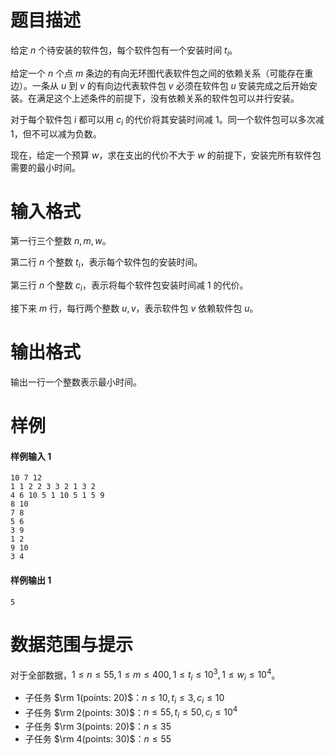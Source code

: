 
# 题目描述

给定 $n$ 个待安装的软件包，每个软件包有一个安装时间 $t_i$。

给定一个 $n$ 个点 $m$ 条边的有向无环图代表软件包之间的依赖关系（可能存在重边）。一条从 $u$ 到 $v$ 的有向边代表软件包 $v$ 必须在软件包 $u$ 安装完成之后开始安装。在满足这个上述条件的前提下，没有依赖关系的软件包可以并行安装。

对于每个软件包 $i$ 都可以用 $c_i$ 的代价将其安装时间减 $1$。同一个软件包可以多次减 $1$，但不可以减为负数。

现在，给定一个预算 $w$，求在支出的代价不大于 $w$ 的前提下，安装完所有软件包需要的最小时间。

# 输入格式

第一行三个整数 $n, m, w$。

第二行 $n$ 个整数 $t_i$，表示每个软件包的安装时间。

第三行 $n$ 个整数 $c_i$，表示将每个软件包安装时间减 $1$ 的代价。

接下来 $m$ 行，每行两个整数 $u, v$，表示软件包 $v$ 依赖软件包 $u$。

# 输出格式

输出一行一个整数表示最小时间。

# 样例

#### 样例输入 1
```plain
10 7 12
1 1 2 2 3 3 2 1 3 2
4 6 10 5 1 10 5 1 5 9
8 10
7 8
5 6
3 9
1 2
9 10
3 4
```

#### 样例输出 1
```plain
5
```


# 数据范围与提示

对于全部数据，$1 \leq n \leq 55, 1 \leq m \leq 400, 1 \leq t_i \leq 10^3, 1 \leq w_i \leq 10^4$。

- 子任务 $\rm 1(points: 20)$：$n \leq 10, t_i \leq 3, c_i \leq 10$
- 子任务 $\rm 2(points: 30)$：$n \leq 55, t_i \leq 50, c_i \leq 10^4$
- 子任务 $\rm 3(points: 20)$：$n \leq 35$
- 子任务 $\rm 4(points: 30)$：$n \leq 55$

